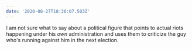 ```yaml
---
date: '2020-08-27T18:36:07.503Z'
---
```


I am not sure what to say about a political figure that points to actual riots happening under his *own* administration and uses them to criticize the guy who's running against him in the next election.
